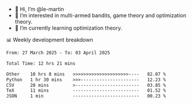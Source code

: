 - 👋 Hi, I’m @le-martin
- 👀 I’m interested in multi-armed bandits, game theory and optimization theory.
- 🌱 I’m currently learning optimization theory.
<!---- 💞️ I’m looking to collaborate on ...
- 📫 How to reach me ...-->

<!---
Tutorial for using WakaTime stats in GitHub profile: https://github.com/athul/waka-readme
-->

📊 Weekly development breakdown
<!--START_SECTION:waka-->

```txt
From: 27 March 2025 - To: 03 April 2025

Total Time: 12 hrs 21 mins

Other    10 hrs 8 mins   >>>>>>>>>>>>>>>>>>>>>----   82.07 %
Python   1 hr 30 mins    >>>----------------------   12.23 %
CSV      28 mins         >------------------------   03.85 %
TeX      11 mins         -------------------------   01.52 %
JSON     1 min           -------------------------   00.23 %
```

<!--END_SECTION:waka-->

<!---
le-martin/le-martin is a ✨ special ✨ repository because its `README.md` (this file) appears on your GitHub profile.
You can click the Preview link to take a look at your changes.
--->
